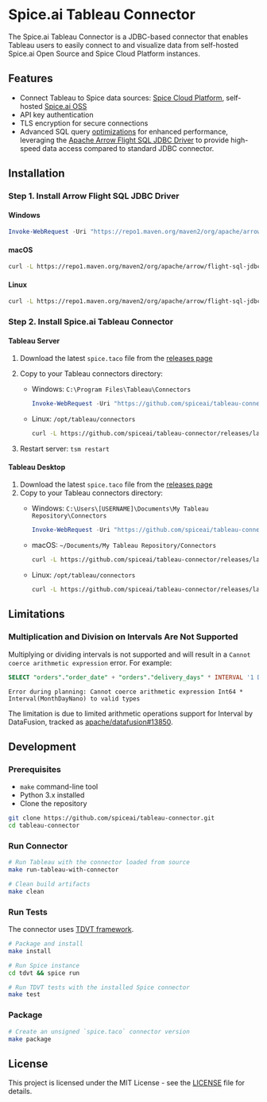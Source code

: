 # Spice.ai Tableau Connector

The Spice.ai Tableau Connector is a JDBC-based connector that enables Tableau users to easily connect to and visualize data from self-hosted Spice.ai Open Source and Spice Cloud Platform instances.

## Features

- Connect Tableau to Spice data sources: [Spice Cloud Platform](https://spice.ai/), self-hosted [Spice.ai OSS](https://spiceai.org/)
- API key authentication
- TLS encryption for secure connections
- Advanced SQL query [optimizations](https://tableau.github.io/connector-plugin-sdk/docs/capabilities) for enhanced performance, leveraging the [Apache Arrow Flight SQL JDBC Driver](https://arrow.apache.org/docs/java/flight_sql_jdbc_driver.html) to provide high-speed data access compared to standard JDBC connector.

## Installation

### Step 1. Install Arrow Flight SQL JDBC Driver

#### Windows

```powershell
Invoke-WebRequest -Uri "https://repo1.maven.org/maven2/org/apache/arrow/flight-sql-jdbc-driver/16.1.0/flight-sql-jdbc-driver-16.1.0.jar" -OutFile "C:\Program Files\Tableau\Drivers\flight-sql-jdbc-driver-16.1.0.jar"
```

#### macOS

```bash
curl -L https://repo1.maven.org/maven2/org/apache/arrow/flight-sql-jdbc-driver/16.1.0/flight-sql-jdbc-driver-16.1.0.jar -o ~/Library/Tableau/Drivers/flight-sql-jdbc-driver-16.1.0.jar
```

#### Linux

```bash
curl -L https://repo1.maven.org/maven2/org/apache/arrow/flight-sql-jdbc-driver/16.1.0/flight-sql-jdbc-driver-16.1.0.jar -o /opt/tableau/tableau_driver/jdbc/flight-sql-jdbc-driver-16.1.0.jar
```

### Step 2. Install Spice.ai Tableau Connector

#### Tableau Server

1. Download the latest `spice.taco` file from the [releases page](https://github.com/spiceai/tableau-connector/releases)
2. Copy to your Tableau connectors directory:
   - Windows: `C:\Program Files\Tableau\Connectors`

      ```powershell
      Invoke-WebRequest -Uri "https://github.com/spiceai/tableau-connector/releases/latest/download/spice.taco" -OutFile "C:\Program Files\Tableau\Connectors\spice.taco"
      ```

   - Linux: `/opt/tableau/connectors`

      ```bash
      curl -L https://github.com/spiceai/tableau-connector/releases/latest/download/spice.taco -o /opt/tableau/connectors/spice.taco
      ```

3. Restart server: `tsm restart`

#### Tableau Desktop

1. Download the latest `spice.taco` file from the [releases page](https://github.com/spiceai/tableau-connector/releases)
2. Copy to your Tableau connectors directory:
   - Windows: `C:\Users\[USERNAME]\Documents\My Tableau Repository\Connectors`

      ```powershell
      Invoke-WebRequest -Uri "https://github.com/spiceai/tableau-connector/releases/latest/download/spice.taco" -OutFile "C:\Users\[USERNAME]\Documents\My Tableau Repository\Connectors\spice.taco"
      ```

   - macOS: `~/Documents/My Tableau Repository/Connectors`

      ```bash
      curl -L https://github.com/spiceai/tableau-connector/releases/latest/download/spice.taco -o ~/Documents/My\ Tableau\ Repository/Connectors/spice.taco
      ```

   - Linux: `/opt/tableau/connectors`

      ```bash
      curl -L https://github.com/spiceai/tableau-connector/releases/latest/download/spice.taco -o /opt/tableau/connectors/spice.taco
      ```

## Limitations

### Multiplication and Division on Intervals Are Not Supported

Multiplying or dividing intervals is not supported and will result in a `Cannot coerce arithmetic expression` error. For example:

```sql
SELECT "orders"."order_date" + "orders"."delivery_days" * INTERVAL '1 DAY'
```

```text
Error during planning: Cannot coerce arithmetic expression Int64 * Interval(MonthDayNano) to valid types
```

The limitation is due to limited arithmetic operations support for Interval by DataFusion, tracked as [apache/datafusion#13850](https://github.com/apache/arrow-datafusion/issues/13850).

## Development

### Prerequisites

- `make` command-line tool
- Python 3.x installed
- Clone the repository

```bash
git clone https://github.com/spiceai/tableau-connector.git
cd tableau-connector
```

### Run Connector

```bash
# Run Tableau with the connector loaded from source
make run-tableau-with-connector

# Clean build artifacts
make clean
```

### Run Tests

The connector uses [TDVT framework](https://tableau.github.io/connector-plugin-sdk/docs/tdvt).

```bash
# Package and install
make install

# Run Spice instance
cd tdvt && spice run

# Run TDVT tests with the installed Spice connector
make test
```

### Package

```bash
# Create an unsigned `spice.taco` connector version
make package
```

## License

This project is licensed under the MIT License - see the [LICENSE](LICENSE) file for details.
